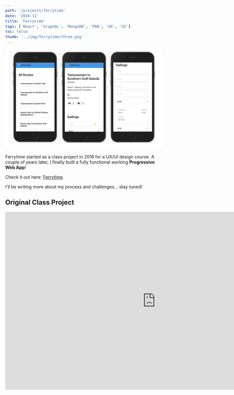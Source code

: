 ```yaml
---
path: '/projects/ferrytime'
date: '2018-11'
title: 'Ferrytime'
tags: ['React', 'GraphQL', 'MongoDB', 'PWA', 'UX', 'UI']
toc: false
thumb: '../img/ferrytime/three.png'
---
```


![Ferrytime](../img/ferrytime/three.png 'The Ferrytime PWA')

Ferrytime started as a class project in 2016 for a UX/UI design course. A couple of years later, I finally built a fully functional working **Progressive Web App**!

Check it out here: [Ferrytime](https://ferryti.me)

I'll be writing more about my process and challenges... stay tuned!

## Original Class Project

<iframe src="https://docs.google.com/presentation/d/e/2PACX-1vR1KF4s5sobNFDifStghk9gKjcJZvplQDBgLpWKHbPcxhRpqqS3O8Pig41UW5bN5Z4_O2QctKjWW7js/embed?start=false&loop=false&delayms=3000" frameborder="0" width="960" height="569" allowfullscreen="true" mozallowfullscreen="true" webkitallowfullscreen="true"></iframe>
